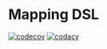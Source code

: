 # Mapping DSL

[![codecov](https://codecov.io/gh/mapping-dsl/mapping-dsl/branch/master/graph/badge.svg)](https://codecov.io/gh/mapping-dsl/mapping-dsl)
[![codacy](https://app.codacy.com/project/badge/Grade/d96c89845e3e49b3b0211a09c4482184)](https://www.codacy.com/gh/mapping-dsl/mapping-dsl/dashboard?utm_source=github.com&amp;utm_medium=referral&amp;utm_content=mapping-dsl/mapping-dsl&amp;utm_campaign=Badge_Grade)
